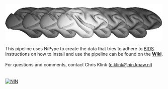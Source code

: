 <img src="https://github.com/VisionandCognition/NHP-BIDS/blob/master/wiki/images/MonkeyBrains.png" width="500">
                               
This pipeline uses NiPype to create the data that tries to adhere to [BIDS](http://bids.neuroimaging.io).    
Instructions on how to install and use the pipeline can be found on the **[Wiki](https://github.com/VisionandCognition/NHP-BIDS/wiki)**.   <br/>     
For questions and comments, contact Chris Klink (c.klink@nin.knaw.nl)    
<br/>    
    <a href="https://nin.nl/"><img align="center" alt="NIN" src="https://nin.nl/wp-content/themes/herseninstituut/dist/images/nin-logo-en.png" width="300" class="center"></a>
